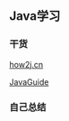 ## Java学习

### 干货

[how2j.cn](http://how2j.cn/)

[JavaGuide](https://snailclimb.top/JavaGuide/#/?id=java)

### 自己总结

